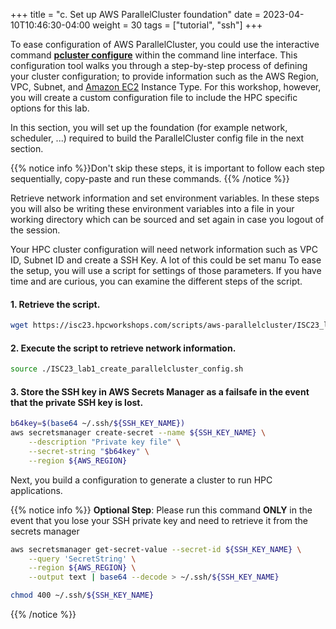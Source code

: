 +++
title = "c. Set up AWS ParallelCluster foundation"
date = 2023-04-10T10:46:30-04:00
weight = 30
tags = ["tutorial", "ssh"]
+++

To ease configuration of AWS ParallelCluster, you could use the interactive command **[pcluster configure](https://docs.aws.amazon.com/parallelcluster/latest/ug/install-v3-configuring.html)** within the command line interface. This configuration tool walks you through a step-by-step process of defining your cluster configuration; to provide information such as the AWS Region, VPC, Subnet, and [Amazon EC2](https://aws.amazon.com/ec2/) Instance Type. For this workshop, however, you will create a custom configuration file to include the HPC specific options for this lab.

In this section, you will set up the foundation (for example network, scheduler, ...) required to build the ParallelCluster config file in the next section.

{{% notice info %}}Don't skip these steps, it is important to follow each step sequentially, copy-paste and run these commands.
{{% /notice %}}

Retrieve network information and set environment variables. In these steps you will also be writing these environment variables into a file in your working directory which can be sourced and set again in case you logout of the session.

Your HPC cluster configuration will need network information such as VPC ID, Subnet ID and create a SSH Key. A lot of this could be set manu
To ease the setup, you will use a script for settings of those parameters.
If you have time and are curious, you can examine the different steps of the script.

#### 1. Retrieve the script.
```bash
wget https://isc23.hpcworkshops.com/scripts/aws-parallelcluster/ISC23_lab1_create_parallelcluster_config.sh
```

#### 2. Execute the script to retrieve network information.
```bash
source ./ISC23_lab1_create_parallelcluster_config.sh
```

#### 3. Store the SSH key in AWS Secrets Manager as a failsafe in the event that the private SSH key is lost.
```bash
b64key=$(base64 ~/.ssh/${SSH_KEY_NAME})
aws secretsmanager create-secret --name ${SSH_KEY_NAME} \
    --description "Private key file" \
    --secret-string "$b64key" \
    --region ${AWS_REGION}
```

Next, you build a configuration to generate a cluster to run  HPC applications.

{{% notice info %}}
**Optional Step**: Please run this command **ONLY** in the event that you lose your SSH private key and need to retrieve it from the secrets manager

```bash
aws secretsmanager get-secret-value --secret-id ${SSH_KEY_NAME} \
    --query 'SecretString' \
    --region ${AWS_REGION} \
    --output text | base64 --decode > ~/.ssh/${SSH_KEY_NAME}

chmod 400 ~/.ssh/${SSH_KEY_NAME}
```
{{% /notice %}}
